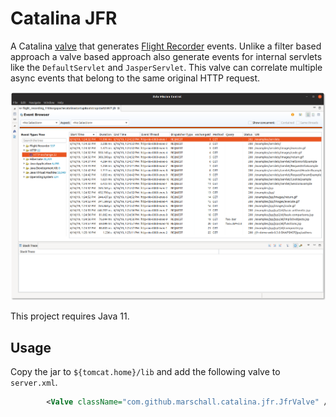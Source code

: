
Catalina JFR
============

A Catalina [valve](https://tomcat.apache.org/tomcat-9.0-doc/config/valve.html) that generates [Flight Recorder](https://openjdk.java.net/jeps/328) events. Unlike a filter based approach a valve based approach also generate events for internal servlets like the `DefaultServlet` and `JasperServlet`. This valve can correlate multiple async events that belong to the same original HTTP request.


![Flight Recording of some HTTP requests](https://github.com/marschall/catalina-jfr/raw/master/src/main/javadoc/Screenshot.png)

This project requires Java 11.

Usage
-----

Copy the jar to `${tomcat.home}/lib` and add the following valve to `server.xml`.

```xml
        <Valve className="com.github.marschall.catalina.jfr.JfrValve" />
```
